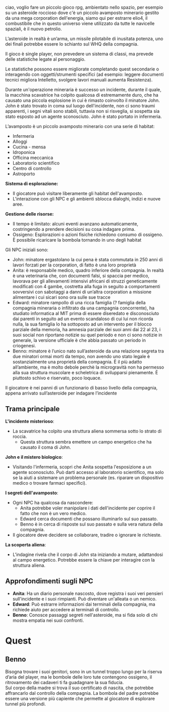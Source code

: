 ciao, voglio fare un piccolo gioco rpg, ambientato nello spazio, per esempio su un asteroide roccioso dove c'è un piccolo avamposto minerario gestito da una mega corporation dell'energia, siamo qui per estrarre elio4, il combustibile che in questo universo viene utilizzato da tutte le navicelle spaziali, è il nuovo petrolio.

L’asteroide in realtà è un’arma, un missile pilotabile di inusitata potenza, uno dei finali potrebbe essere lo schianto sul WHQ della compagnia.

Il gioco è single player, non prevedere un sistema di classi, ma prevede delle statistiche legate al personaggio.

Le statistiche possono essere migliorate completando quest secondarie o interagendo con oggetti/strumenti specifici (ad esempio: leggere documenti tecnici migliora Intelletto, svolgere lavori manuali aumenta Resistenza).

Durante un'operazione mineraria è successo un incidente, durante il quale, la macchina scavatrice ha colpito qualcosa di estremamente duro, che ha causato una piccola esplosione in cui è rimasto coinvolto il minatore John. John è stato trovato in coma sul luogo dell'incidente, non ci sono traumi apparenti, i segni vitali sono stabili, tuttavia non si risveglia, si sospetta sia stato esposto ad un agente sconosciuto. John è stato portato in infermeria.

L’avamposto è un piccolo avamposto minerario con una serie di habitat:

* Infermeria  
* Alloggi  
* Cucina \- mensa  
* Idroponica  
* Officina meccanica  
* Laboratorio scientifico  
* Centro di controllo  
* Astroporto

**Sistema di esplorazione:**

* Il giocatore può visitare liberamente gli habitat dell'avamposto.  
* L'interazione con gli NPC e gli ambienti sblocca dialoghi, indizi e nuove aree.

**Gestione delle risorse:**

* Il tempo è limitato: alcuni eventi avanzano automaticamente, costringendo a prendere decisioni su cosa indagare prima.  
* Ossigeno: Esplorazioni o azioni fisiche richiedono consumo di ossigeno. È possibile ricaricare la bombola tornando in uno degli habitat

Gli NPC iniziali sono:

* John: minatore ergastolano la cui pena è stata commutata in 250 anni di lavori forzati per la corporation, di fatto è una loro proprietà  
* Anita: è responsabile medico, quadro inferiore della compagnia. In realtà è una veterinaria che, con documenti falsi, si spaccia per medico, lavorava per gli allevamenti intensivi africani di struzzi geneticamente modificati con 4 gambe, costretta alla fuga in seguito a comportamenti sovversivi con sabotaggi a danni di un’altra corporation a missione alimentare i cui sicari sono ora sulle sue tracce  
* Edward: minatore rampollo di una ricca famiglia (? famiglia della compagnia mineraria o infiltrato da una campagnia concorrente), ha studiato informatica al MIT prima di essere  diseredato e disconosciuto dai parenti in seguito ad un evento scandaloso di cui lui non ricorda nulla, la sua famiglia lo ha sottoposto ad un intervento per il blocco parziale della memoria, ha amnesia parziale dei suoi anni dai 22 al 23, i suoi social non riportano notizie su quel periodo e non ci sono notizie in generale, la versione ufficiale è che abbia passato un periodo in criogenesi.  
* Benno: minatore è l’unico nato sull’asteroide da una relazione segreta tra due minatori ormai morti da tempo, non avendo uno stato legale è sostanzialmente una proprietà della compagnia. È il più adatto all’ambiente, ma è molto debole perchè la microgravità non ha permesso alla sua struttura muscolare e scheletrica di svilupparsi pienamente. È piuttosto schivo e riservato, poco loquace.

Il giocatore è nei panni di un funzionario di basso livello della compagnia, appena arrivato sull’asteroide per indagare l’incidente

## Trama principale

**L'incidente misterioso**:

* La scavatrice ha colpito una struttura aliena sommersa sotto lo strato di roccia.  
  * Questa struttura sembra emettere un campo energetico che ha causato il coma di John.

**John e il mistero biologico**:

* Visitando l'infermeria, scopri che Anita sospetta l'esposizione a un agente sconosciuto. Può darti accesso al laboratorio scientifico, ma solo se la aiuti a sistemare un problema personale (es. riparare un dispositivo medico o trovare farmaci specifici).

**I segreti dell'avamposto**:

* Ogni NPC ha qualcosa da nascondere:  
  * Anita potrebbe voler manipolare i dati dell'incidente per coprire il fatto che non è un vero medico.  
  * Edward cerca documenti che possano illuminarlo sul suo passato.  
  * Benno è in cerca di risposte sul suo passato e sulla vera natura della compagnia.  
* Il giocatore deve decidere se collaborare, tradire o ignorare le richieste.

**La scoperta aliena**:

* L'indagine rivela che il corpo di John sta iniziando a mutare, adattandosi al campo energetico. Potrebbe essere la chiave per interagire con la struttura aliena.

## Approfondimenti sugli NPC

* **Anita**: Ha un diario personale nascosto, dove registra i suoi veri pensieri sull'incidente e i suoi rimpianti. Può diventare un'alleata o un nemico.  
* **Edward**: Può estrarre informazioni dai terminali della compagnia, ma richiede aiuto per accedere ai terminali di controllo.  
* **Benno**: Conosce passaggi segreti nell'asteroide, ma si fida solo di chi mostra empatia nei suoi confronti.

# Quest

## Benno

Bisogna trovare i suoi genitori, sono in un tunnel troppo lungo per la riserva d’aria del player, ma le bombole delle loro tute contengono ossigeno, il ritrovamento dei cadaveri ti fa guadagnare la sua fiducia.  
Sul corpo della madre si trova il suo certificato di nascita, che potrebbe affrancarlo dal controllo della compagnia. La bombola del padre potrebbe essere una versione più capiente che permette al giocatore di esplorare tunnel più profondi.
